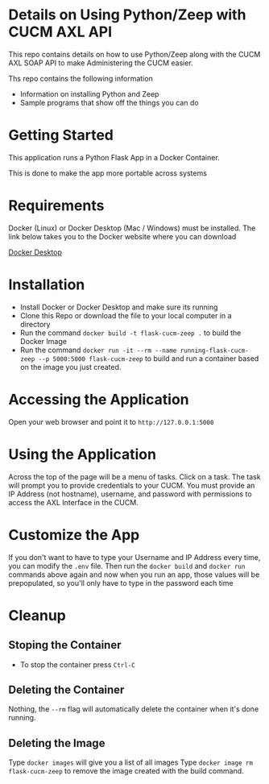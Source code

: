 # Details on Using Python/Zeep with CUCM AXL API
This repo contains details on how to use Python/Zeep along
with the CUCM AXL SOAP API to make Administering the CUCM easier.

Ths repo contains the following information
- Information on installing Python and Zeep
- Sample programs that show off the things you can do


# Getting Started
This application runs a Python Flask App in a Docker Container.

This is done to make the app more portable across systems

# Requirements
Docker (Linux) or Docker Desktop (Mac / Windows) must be installed.  The link below takes you to the Docker website where you can download 

[Docker Desktop](https://www.docker.com/products/docker-desktop)

# Installation

- Install Docker or Docker Desktop and make sure its running
- Clone this Repo or download the file to your local computer in a directory
- Run the command `docker build -t flask-cucm-zeep .` to build the Docker Image
- Run the command `docker run -it --rm --name running-flask-cucm-zeep --p 5000:5000 flask-cucm-zeep` to build and run a container based on the image you just created.

# Accessing the Application
Open your web browser and point it to `http://127.0.0.1:5000`

# Using the Application
Across the top of the page will be a menu of tasks.  Click on a task.  The task will prompt you to provide credentials to your CUCM.  You must provide an IP Address (not hostname), username, and password with permissions to access the AXL Interface in the CUCM.

# Customize the App
If you don't want to have to type your Username and IP Address every time, you can modify the `.env` file.  Then run the `docker build` and `docker run` commands above again and now when you run an app, those values will be prepopulated, so you'll only have to type in the password each time 

# Cleanup
## Stoping the Container
- To stop the container press `Ctrl-C` 

## Deleting the Container
Nothing, the `--rm` flag will automatically delete the container when it's done running.

## Deleting the Image
Type `docker images` will give you a list of all images
Type `docker image rm flask-cucm-zeep` to remove the image created with the build command.
